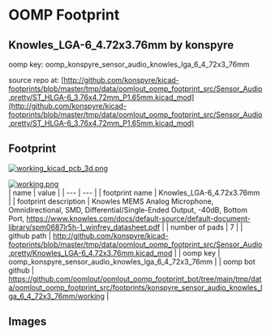 # OOMP Footprint  
## Knowles_LGA-6_4.72x3.76mm  by konspyre  
  
oomp key: oomp_konspyre_sensor_audio_knowles_lga_6_4_72x3_76mm  
  
source repo at: [http://github.com/konspyre/kicad-footprints/blob/master/tmp/data/oomlout_oomp_footprint_src/Sensor_Audio.pretty/ST_HLGA-6_3.76x4.72mm_P1.65mm.kicad_mod](http://github.com/konspyre/kicad-footprints/blob/master/tmp/data/oomlout_oomp_footprint_src/Sensor_Audio.pretty/ST_HLGA-6_3.76x4.72mm_P1.65mm.kicad_mod)  
## Footprint  
  
[![working_kicad_pcb_3d.png](working_kicad_pcb_3d_600.png)](working_kicad_pcb_3d.png)  
  
[![working.png](working_600.png)](working.png)  
| name | value | 
| --- | --- | 
| footprint name | Knowles_LGA-6_4.72x3.76mm | 
| footprint description | Knowles MEMS Analog Microphone, Omnidirectional, SMD, Differential/Single-Ended Output, -40dB, Bottom Port, https://www.knowles.com/docs/default-source/default-document-library/spm0687lr5h-1_winfrey_datasheet.pdf | 
| number of pads | 7 | 
| github path | http://github.com/konspyre/kicad-footprints/blob/master/tmp/data/oomlout_oomp_footprint_src/Sensor_Audio.pretty/Knowles_LGA-6_4.72x3.76mm.kicad_mod | 
| oomp key | oomp_konspyre_sensor_audio_knowles_lga_6_4_72x3_76mm | 
| oomp bot github | https://github.com/oomlout/oomlout_oomp_footprint_bot/tree/main/tmp/data/oomlout_oomp_footprint_src/footprints/konspyre_sensor_audio_knowles_lga_6_4_72x3_76mm/working | 
## Images  
